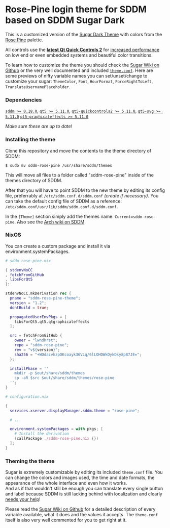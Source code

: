 # Rose-Pine login theme for SDDM based on SDDM Sugar Dark

This is a customized version of the [Sugar Dark Theme](https://github.com/MarianArlt/sddm-sugar-dark) with colors from the [Rose Pine](https://rosepinetheme.com) palette.

All controls use the **[latest Qt Quick Controls 2](http://doc.qt.io/qt-5/qtquickcontrols2-index.html)** for [increased performance](https://blog.qt.io/blog/2015/03/31/qt-quick-controls-for-embedded/) on low end or even embedded systems and beautiful color transitions.

To learn how to customize the theme you should check the [Sugar Wiki on Github](https://github.com/MarianArlt/sddm-sugar-light/wiki/Before-you-begin) or the very well documented and included [`theme.conf`](theme.conf).
Here are some previews of nifty variable names you can set/unset/change to customize your sugar:
`ThemeColor`, `Font`, `HourFormat`, `ForceRightToLeft`, `TranslateUsernamePlaceholder`.

### Dependencies

[`sddm >= 0.18.0`](https://github.com/sddm/sddm), [`qt5 >= 5.11.0`](http://doc.qt.io/qt-5/index.html), [`qt5-quickcontrols2 >= 5.11.0`](http://doc.qt.io/qt-5/qtquickcontrols2-index.html), [`qt5-svg >= 5.11.0`](https://doc.qt.io/qt-5/qtsvg-index.html) [`qt5-graphicaleffects >= 5.11.0`](https://doc.qt.io/qt-5/qtgraphicaleffects-index.html)

*Make sure these are up to date!*

### Installing the theme

Clone this repository and move the contents to the theme directory of SDDM:

```
$ sudo mv sddm-rose-pine /usr/share/sddm/themes
```
This will move all files to a folder called "sddm-rose-pine" inside of the themes directory of SDDM.  

After that you will have to point SDDM to the new theme by editing its config file, preferrably at `/etc/sddm.conf.d/sddm.conf` *(create if necessary)*. You can take the default config file of SDDM as a reference: `/etc/sddm.conf/usr/lib/sddm/sddm.conf.d/sddm.conf`.  

In the `[Theme]` section simply add the themes name: `Current=sddm-rose-pine`. Also see the [Arch wiki on SDDM](https://wiki.archlinux.org/index.php/SDDM).

### NixOS

You can create a custom package and install it via environment.systemPackages.

```nix
# sddm-rose-pine.nix

{ stdenvNoCC
, fetchFromGitHub
, libsForQt5
}:

stdenvNoCC.mkDerivation rec {
  pname = "sddm-rose-pine-theme";
  version = "1.2";
  dontBuild = true;

  propagatedUserEnvPkgs = [
    libsForQt5.qt5.qtgraphicaleffects
  ];

  src = fetchFromGitHub {
    owner = "lwndhrst";
    repo = "sddm-rose-pine";
    rev = "v${version}";
    sha256 = "+WOdazvkzpOKcoayk36VLq/6lLOHDWkDykDsy8p87JE=";
  };

  installPhase = ''
    mkdir -p $out/share/sddm/themes
    cp -aR $src $out/share/sddm/themes/rose-pine
  '';
}
```

```nix
# configuration.nix

{
  services.xserver.displayManager.sddm.theme = "rose-pine";

  # ...

  environment.systemPackages = with pkgs; [
    # Install the derivation
    (callPackage ./sddm-rose-pine.nix {})
  ];
}
```

### Theming the theme

Sugar is extremely customizable by editing its included `theme.conf` file. You can change the colors and images used, the time and date formats, the appearance of the whole interface and even how it works.  
And as if that wouldn't still be enough you can translate every single button and label because SDDM is still lacking behind with localization and clearly [needs your help](https://github.com/sddm/sddm/wiki/Localization)!

Please read the [Sugar Wiki on Github](https://github.com/MarianArlt/sddm-sugar-light/wiki/Before-you-begin) for a detailed description of every variable available, what it does and the values it accepts. The `theme.conf` itself is also very well commented for you to get right at it.
